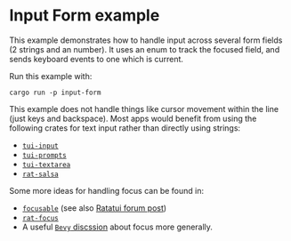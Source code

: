 # Input Form example

This example demonstrates how to handle input across several form fields (2 strings and an number).
It uses an enum to track the focused field, and sends keyboard events to one which is current.

Run this example with:

```shell
cargo run -p input-form
```

This example does not handle things like cursor movement within the line (just keys and backspace).
Most apps would benefit from using the following crates for text input rather than directly using
strings:

- [`tui-input`](https://crates.io/crates/tui-input)
- [`tui-prompts`](https://crates.io/crates/tui-prompts)
- [`tui-textarea`](https://crates.io/crates/tui-textarea)
- [`rat-salsa`](https://crates.io/crates/rat-salsa)

Some more ideas for handling focus can be found in:

- [`focusable`](https://crates.io/crates/focusable) (see also [Ratatui forum
  post](https://forum.ratatui.rs/t/focusable-crate-manage-focus-state-for-your-widgets/73))
- [`rat-focus`](https://crates.io/crates/rat-focus)
- A useful [`Bevy` discssion](https://github.com/bevyengine/bevy/discussions/15374) about focus
  more generally.
